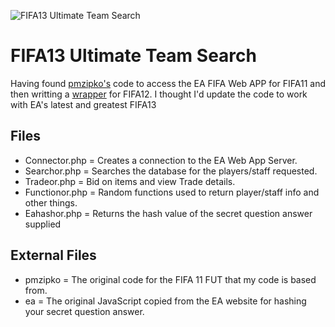 ![FIFA13 Ultimate Team Search](http://i.imgur.com/gUxon.png)

# FIFA13 Ultimate Team Search

Having found [pmzipko's](http://pastebin.com/Zu5uDP7X) code to access the EA FIFA Web APP for FIFA11 and then writting a [wrapper](https://github.com/mousey/FIFA12-Ultimate-Team-Search) for FIFA12. 
I thought I'd update the code to work with EA's latest and greatest FIFA13

## Files
* Connector.php  = Creates a connection to the EA Web App Server.
* Searchor.php   = Searches the database for the players/staff requested.
* Tradeor.php    = Bid on items and view Trade details.
* Functionor.php = Random functions used to return player/staff info and other things.
* Eahashor.php   = Returns the hash value of the secret question answer supplied

## External Files
* pmzipko = The original code for the FIFA 11 FUT that my code is based from.
* ea      = The original JavaScript copied from the EA website for hashing your secret question answer.